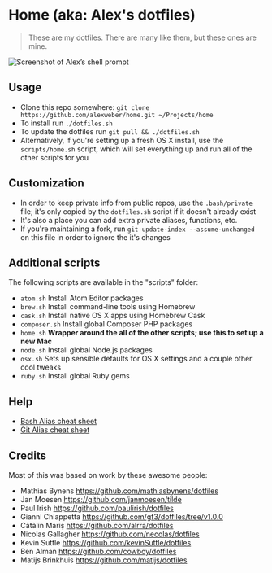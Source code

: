 # Home (aka: Alex's dotfiles)

> These are my dotfiles. There are many like them, but these ones are mine.

![Screenshot of Alex’s shell prompt](http://i.imgur.com/MTLif8c.jpg)

## Usage

* Clone this repo somewhere: `git clone https://github.com/alexweber/home.git ~/Projects/home`
* To install run `./dotfiles.sh`
* To update the dotfiles run `git pull && ./dotfiles.sh`
* Alternatively, if you're setting up a fresh OS X install, use the `scripts/home.sh` script, which will set everything up and run all of the other scripts for you

## Customization

* In order to keep private info from public repos, use the `.bash/private` file; it's only copied by the `dotfiles.sh` script if it doesn't already exist
* It's also a place you can add extra private aliases, functions, etc.
* If you're maintaining a fork, run `git update-index --assume-unchanged` on this file in order to ignore the it's changes

## Additional scripts

The following scripts are available in the "scripts" folder:

* `atom.sh` Install Atom Editor packages
* `brew.sh` Install command-line tools using Homebrew
* `cask.sh` Install native OS X apps using Homebrew Cask
* `composer.sh` Install global Composer PHP packages
* `home.sh` __Wrapper around the all of the other scripts; use this to set up a new Mac__
* `node.sh` Install global Node.js packages
* `osx.sh` Sets up sensible defaults for OS X settings and a couple other cool tweaks
* `ruby.sh` Install global Ruby gems

## Help

* [Bash Alias cheat sheet](BASH.md)
* [Git Alias cheat sheet](GIT.md)

## Credits

Most of this was based on work by these awesome people:

* Mathias Bynens https://github.com/mathiasbynens/dotfiles
* Jan Moesen https://github.com/janmoesen/tilde
* Paul Irish https://github.com/paulirish/dotfiles
* Gianni Chiappetta https://github.com/gf3/dotfiles/tree/v1.0.0
* Cãtãlin Mariş  https://github.com/alrra/dotfiles
* Nicolas Gallagher  https://github.com/necolas/dotfiles
* Kevin Suttle https://github.com/kevinSuttle/dotfiles
* Ben Alman  https://github.com/cowboy/dotfiles
* Matijs Brinkhuis  https://github.com/matijs/dotfiles
